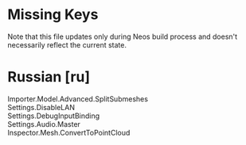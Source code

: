 # Missing Keys
Note that this file updates only during Neos build process and doesn't necessarily reflect the current state.

# Russian [ru]
Importer.Model.Advanced.SplitSubmeshes  
Settings.DisableLAN  
Settings.DebugInputBinding  
Settings.Audio.Master  
Inspector.Mesh.ConvertToPointCloud  

